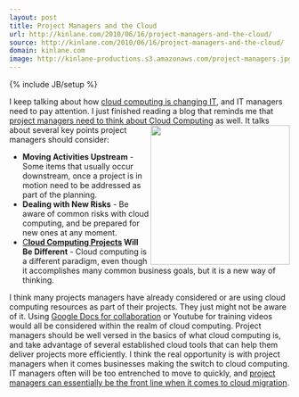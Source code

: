 ```yaml
---
layout: post
title: Project Managers and the Cloud
url: http://kinlane.com/2010/06/16/project-managers-and-the-cloud/
source: http://kinlane.com/2010/06/16/project-managers-and-the-cloud/
domain: kinlane.com
image: http://kinlane-productions.s3.amazonaws.com/project-managers.jpg
---
```

{% include JB/setup %}

<p>
     I keep talking about how <a href="http://www.kinlane.com/2010/06/small-business-it-review/">cloud computing is changing IT</a>, and IT managers need to pay attention. I just finished reading a blog that reminds me that <a href="http://consultingblogs.emc.com/simonmunro/archive/2010/06/15/project-managers-need-to-think-about-cloud-computing.aspx">project managers need to think about Cloud Computing</a> as well.<img class="alignnone c1" title="Project Managers" src="http://kinlane-productions.s3.amazonaws.com/project-managers.jpg" alt="" width="250" align="right" /> It talks about several key points project managers should consider:
</p>
<ul class="mainlist">
     <li>
          <strong>Moving Activities Upstream</strong> - Some items that usually occur downstream, once a project is in motion need to be addressed as part of the planning.
     </li>
     <li>
          <strong>Dealing with New Risks</strong> - Be aware of common risks with cloud computing, and be prepared for new ones at any moment.
     </li>
     <li>
          <a href="http://www.kinlane.com/category/cloud-computing/">C</a><strong><a href="http://www.kinlane.com/category/cloud-computing/">loud Computing Projects</a> Will Be Different</strong> - Cloud computing is a different paradigm, even though it accomplishes many common business goals, but it is a new way of thinking.
     </li>
</ul>
<p>
     I think many projects managers have already considered or are using cloud computing resources as part of their projects. They just might not be aware of it. Using <a href="project%20managers%20can%20essentially%20be%20the%20front%20line%20when%20it%20comes%20to%20cloud%20migration">Google Docs for collaboration</a> or Youtube for training videos would all be considered within the realm of cloud computing. Project managers should be well versed in the basics of what cloud computing is, and take advantage of several established cloud tools that can help them deliver projects more efficiently. I think the real opportunity is with project managers when it comes businesses making the switch to cloud computing. IT managers often will be too entrenched to move to quickly, and <a href="project%20managers%20can%20essentially%20be%20the%20front%20line%20when%20it%20comes%20to%20cloud%20migration">project managers can essentially be the front line when it comes to cloud migration</a>.
</p>